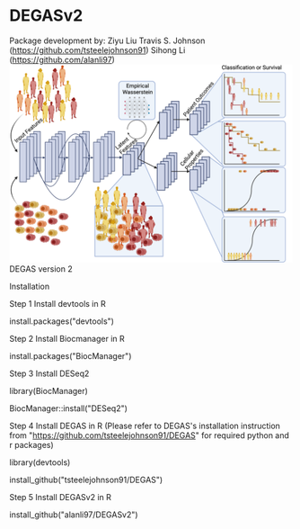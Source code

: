 # DEGASv2
Package development by:
Ziyu Liu
Travis S. Johnson (https://github.com/tsteelejohnson91)
Sihong Li (https://github.com/alanli97)
![DEGASv2 Figure 1-2](figures/DEGASv2_fig1-2.png)
DEGAS version 2

Installation

Step 1 Install devtools in R

install.packages("devtools")

Step 2 Install Biocmanager in R

install.packages("BiocManager")

Step 3 Install DESeq2

library(BiocManager)

BiocManager::install("DESeq2")

Step 4 Install DEGAS in R (Please refer to DEGAS's installation instruction from "https://github.com/tsteelejohnson91/DEGAS" for required python and r packages)

library(devtools)

install_github("tsteelejohnson91/DEGAS")

Step 5 Install DEGASv2 in R

install_github("alanli97/DEGASv2")
